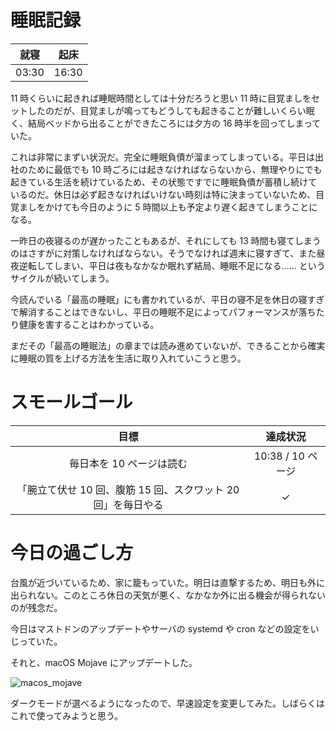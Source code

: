 # 睡眠記録
| 就寝 | 起床 |
|:---:|:---:|
| 03:30 | 16:30 |

11 時くらいに起きれば睡眠時間としては十分だろうと思い 11 時に目覚ましをセットしたのだが、目覚ましが鳴ってもどうしても起きることが難しいくらい眠く、結局ベッドから出ることができたころには夕方の 16 時半を回ってしまっていた。

これは非常にまずい状況だ。完全に睡眠負債が溜まってしまっている。平日は出社のために最低でも 10 時ごろには起きなければならないから、無理やりにでも起きている生活を続けているため、その状態ですでに睡眠負債が蓄積し続けているのだ。休日は必ず起きなければいけない時刻は特に決まっていないため、目覚ましをかけても今日のように 5 時間以上も予定より遅く起きてしまうことになる。

一昨日の夜寝るのが遅かったこともあるが、それにしても 13 時間も寝てしまうのはさすがに対策しなければならない。そうでなければ週末に寝すぎて、また昼夜逆転してしまい、平日は夜もなかなか眠れず結局、睡眠不足になる...... というサイクルが続いてしまう。

今読んでいる「最高の睡眠」にも書かれているが、平日の寝不足を休日の寝すぎで解消することはできないし、平日の睡眠不足によってパフォーマンスが落ちたり健康を害することはわかっている。

まだその「最高の睡眠法」の章までは読み進めていないが、できることから確実に睡眠の質を上げる方法を生活に取り入れていこうと思う。

# スモールゴール
| 目標 | 達成状況 |
|:---:|:---:|
| 毎日本を 10 ページは読む | 10:38 / 10 ページ |
| 「腕立て伏せ 10 回、腹筋 15 回、スクワット 20 回」を毎日やる | ✓ |

# 今日の過ごし方
台風が近づいているため、家に籠もっていた。明日は直撃するため、明日も外に出られない。このところ休日の天気が悪く、なかなか外に出る機会が得られないのが残念だ。

今日はマストドンのアップデートやサーバの systemd や cron などの設定をいじっていた。

それと、macOS Mojave にアップデートした。

![macos_mojave](https://noraworld.github.io/box-bulbasaur/2018/09/macos_mojave_5c3g.png)

ダークモードが選べるようになったので、早速設定を変更してみた。しばらくはこれで使ってみようと思う。
